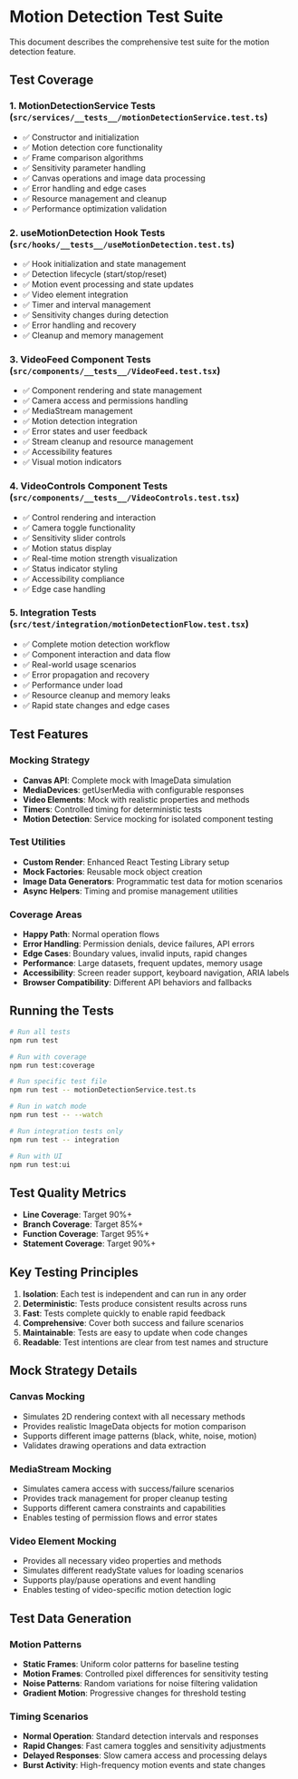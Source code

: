 # Motion Detection Test Suite

This document describes the comprehensive test suite for the motion detection feature.

## Test Coverage

### 1. MotionDetectionService Tests (`src/services/__tests__/motionDetectionService.test.ts`)
- ✅ Constructor and initialization
- ✅ Motion detection core functionality
- ✅ Frame comparison algorithms
- ✅ Sensitivity parameter handling
- ✅ Canvas operations and image data processing
- ✅ Error handling and edge cases
- ✅ Resource management and cleanup
- ✅ Performance optimization validation

### 2. useMotionDetection Hook Tests (`src/hooks/__tests__/useMotionDetection.test.ts`)
- ✅ Hook initialization and state management
- ✅ Detection lifecycle (start/stop/reset)
- ✅ Motion event processing and state updates
- ✅ Video element integration
- ✅ Timer and interval management
- ✅ Sensitivity changes during detection
- ✅ Error handling and recovery
- ✅ Cleanup and memory management

### 3. VideoFeed Component Tests (`src/components/__tests__/VideoFeed.test.tsx`)
- ✅ Component rendering and state management
- ✅ Camera access and permissions handling
- ✅ MediaStream management
- ✅ Motion detection integration
- ✅ Error states and user feedback
- ✅ Stream cleanup and resource management
- ✅ Accessibility features
- ✅ Visual motion indicators

### 4. VideoControls Component Tests (`src/components/__tests__/VideoControls.test.tsx`)
- ✅ Control rendering and interaction
- ✅ Camera toggle functionality
- ✅ Sensitivity slider controls
- ✅ Motion status display
- ✅ Real-time motion strength visualization
- ✅ Status indicator styling
- ✅ Accessibility compliance
- ✅ Edge case handling

### 5. Integration Tests (`src/test/integration/motionDetectionFlow.test.tsx`)
- ✅ Complete motion detection workflow
- ✅ Component interaction and data flow
- ✅ Real-world usage scenarios
- ✅ Error propagation and recovery
- ✅ Performance under load
- ✅ Resource cleanup and memory leaks
- ✅ Rapid state changes and edge cases

## Test Features

### Mocking Strategy
- **Canvas API**: Complete mock with ImageData simulation
- **MediaDevices**: getUserMedia with configurable responses
- **Video Elements**: Mock with realistic properties and methods
- **Timers**: Controlled timing for deterministic tests
- **Motion Detection**: Service mocking for isolated component testing

### Test Utilities
- **Custom Render**: Enhanced React Testing Library setup
- **Mock Factories**: Reusable mock object creation
- **Image Data Generators**: Programmatic test data for motion scenarios
- **Async Helpers**: Timing and promise management utilities

### Coverage Areas
- **Happy Path**: Normal operation flows
- **Error Handling**: Permission denials, device failures, API errors
- **Edge Cases**: Boundary values, invalid inputs, rapid changes
- **Performance**: Large datasets, frequent updates, memory usage
- **Accessibility**: Screen reader support, keyboard navigation, ARIA labels
- **Browser Compatibility**: Different API behaviors and fallbacks

## Running the Tests

```bash
# Run all tests
npm run test

# Run with coverage
npm run test:coverage

# Run specific test file
npm run test -- motionDetectionService.test.ts

# Run in watch mode
npm run test -- --watch

# Run integration tests only
npm run test -- integration

# Run with UI
npm run test:ui
```

## Test Quality Metrics

- **Line Coverage**: Target 90%+
- **Branch Coverage**: Target 85%+
- **Function Coverage**: Target 95%+
- **Statement Coverage**: Target 90%+

## Key Testing Principles

1. **Isolation**: Each test is independent and can run in any order
2. **Deterministic**: Tests produce consistent results across runs  
3. **Fast**: Tests complete quickly to enable rapid feedback
4. **Comprehensive**: Cover both success and failure scenarios
5. **Maintainable**: Tests are easy to update when code changes
6. **Readable**: Test intentions are clear from test names and structure

## Mock Strategy Details

### Canvas Mocking
- Simulates 2D rendering context with all necessary methods
- Provides realistic ImageData objects for motion comparison
- Supports different image patterns (black, white, noise, motion)
- Validates drawing operations and data extraction

### MediaStream Mocking  
- Simulates camera access with success/failure scenarios
- Provides track management for proper cleanup testing
- Supports different camera constraints and capabilities
- Enables testing of permission flows and error states

### Video Element Mocking
- Provides all necessary video properties and methods
- Simulates different readyState values for loading scenarios
- Supports play/pause operations and event handling
- Enables testing of video-specific motion detection logic

## Test Data Generation

### Motion Patterns
- **Static Frames**: Uniform color patterns for baseline testing
- **Motion Frames**: Controlled pixel differences for sensitivity testing
- **Noise Patterns**: Random variations for noise filtering validation
- **Gradient Motion**: Progressive changes for threshold testing

### Timing Scenarios
- **Normal Operation**: Standard detection intervals and responses
- **Rapid Changes**: Fast camera toggles and sensitivity adjustments  
- **Delayed Responses**: Slow camera access and processing delays
- **Burst Activity**: High-frequency motion events and state changes